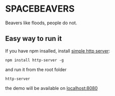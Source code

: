 # SPACEBEAVERS

Beavers like floods, people do not.

## Easy way to run it
If you have npm insalled, install [simple http server](https://www.npmjs.com/package/http-server):

`npm install http-server -g`

and run it from the root folder

`http-server`

the demo will be available on [localhost:8080](http://localhost:8080)